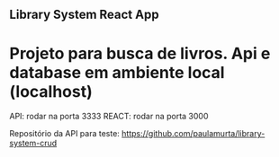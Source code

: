 ## Library System React App

# Projeto para busca de livros. Api e database em ambiente local (localhost)
API: rodar na porta 3333
REACT: rodar na porta 3000

Repositório da API para teste: https://github.com/paulamurta/library-system-crud
